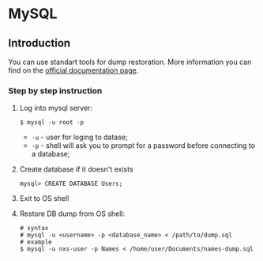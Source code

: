 # MySQL

## Introduction

You can use standart tools for dump restoration. More information you can find on the [official documentation page](https://dev.mysql.com/doc/).

### Step by step instruction

1) Log into mysql server:

    ```shell
    $ mysql -u root -p
    ```

    * `-u` - user for loging to datase;
    * `-p` - shell will ask you to prompt for a password before connecting to a database;

2) Create database if it doesn't exists

    ```shell
    mysql> CREATE DATABASE Users;
    ```

3) Exit to OS shell

4) Restore DB dump from OS shell:

    ```shell
    # syntax
    # mysql -u <username> -p <database_name> < /path/to/dump.sql
    # example
    $ mysql -u nxs-user -p Names < /home/user/Documents/names-dump.sql
    ```
